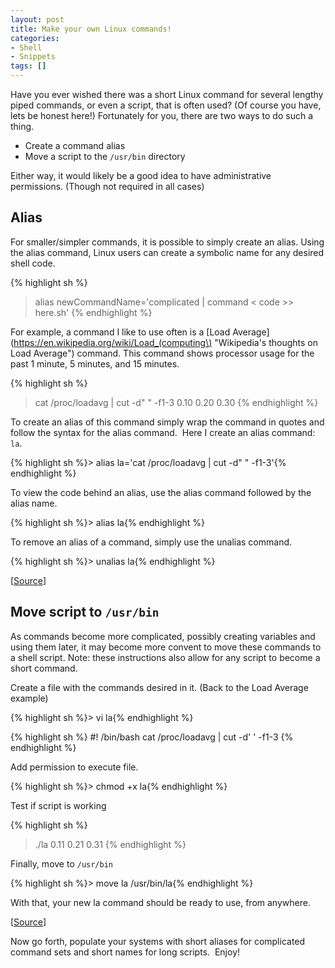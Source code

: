```yaml
---
layout: post
title: Make your own Linux commands!
categories:
- Shell
- Snippets
tags: []
---
```

Have you ever wished there was a short Linux command for several lengthy piped commands, or even a script, that is often used? (Of course you have, lets be honest here!) Fortunately for you, there are two ways to do such a thing.

- Create a command alias
- Move a script to the `/usr/bin` directory

Either way, it would likely be a good idea to have administrative permissions. (Though not required in all cases)

## Alias
For smaller/simpler commands, it is possible to simply create an alias. Using the alias command, Linux users can create a symbolic name for any desired shell code.

{% highlight sh %}
> alias newCommandName='complicated | command < code >> here.sh'
{% endhighlight %}

For example, a command I like to use often is a [Load Average](https://en.wikipedia.org/wiki/Load_(computing\) "Wikipedia's thoughts on Load Average") command. This command shows processor usage for the past 1 minute, 5 minutes, and 15 minutes.

{% highlight sh %}
> cat /proc/loadavg | cut -d" " -f1-3
0.10 0.20 0.30
{% endhighlight %}

To create an alias of this command simply wrap the command in quotes and follow the syntax for the alias command.  Here I create an alias command: `la`.

{% highlight sh %}> alias la='cat /proc/loadavg | cut -d" " -f1-3'{% endhighlight %}

To view the code behind an alias, use the alias command followed by the alias name.

{% highlight sh %}> alias la{% endhighlight %}

To remove an alias of a command, simply use the unalias command.

{% highlight sh %}> unalias la{% endhighlight %}

[[Source](http://www.mediacollege.com/linux/command/alias.html "Media College on Alias Command")]

## Move script to `/usr/bin`
As commands become more complicated, possibly creating variables and using them later, it may become more convent to move these commands to a shell script. Note: these instructions also allow for any script to become a short command.

Create a file with the commands desired in it. (Back to the Load Average example)

{% highlight sh %}> vi la{% endhighlight %}

{% highlight sh %}
#! /bin/bash
cat /proc/loadavg | cut -d' ' -f1-3
{% endhighlight %}

Add permission to execute file.

{% highlight sh %}> chmod +x la{% endhighlight %}

Test if script is working

{% highlight sh %}
> ./la
0.11 0.21 0.31
{% endhighlight %}

Finally, move to `/usr/bin`

{% highlight sh %}> move la /usr/bin/la{% endhighlight %}

With that, your new la command should be ready to use, from anywhere.

[[Source](http://en.kioskea.net/faq/2540-linux-create-your-own-command "Kioskea on Create Your Own Command")]

Now go forth, populate your systems with short aliases for complicated command sets and short names for long scripts.  Enjoy!
